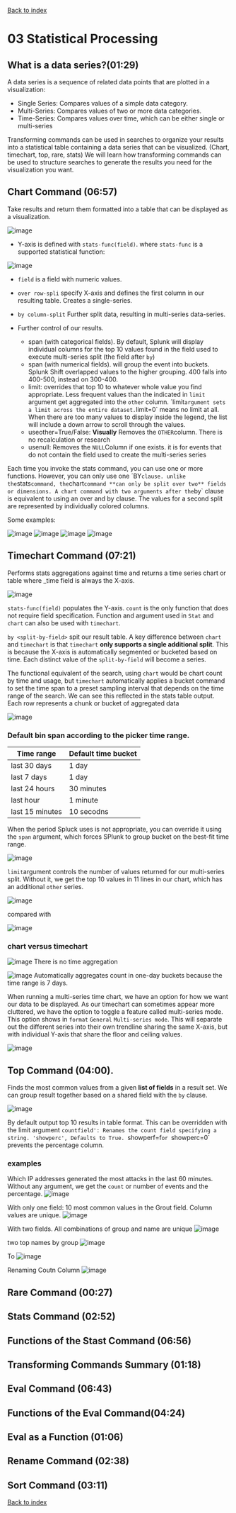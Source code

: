 [Back to index](README.md)

# 03 Statistical Processing
## What is a data series?(01:29)
A data series is a sequence of related data points that are plotted in a visualization:
  - Single Series: Compares values of a simple data category.
  - Multi-Series: Compares values of two or more data categories.
  - Time-Series: Compares values over time, which can be either single or multi-series

Transforming commands can be used in searches to organize your results into a statistical table containing a data series that can be visualized. (Chart, timechart, top, rare, stats)
We will learn how transforming commands can be used to structure searches to generate the results you need for the visualization you want.

## Chart Command (06:57)
Take results and return them formatted into a table that can be displayed as a visualization.

![image](https://github.com/luismiguelcasadodiaz/splunk/assets/19540140/fe3703b5-aa8f-46e4-976e-9fddf76f78c6)

  - Y-axis is defined with `stats-func(field)`. where `stats-func` is a supported  statistical function:
    
![image](https://github.com/luismiguelcasadodiaz/splunk/assets/19540140/07933baf-90ac-4b4e-bd79-c68c3b806339)

  - `field` is a field with numeric values.

  - `over row-spli` specify X-axis and defines the first column in our resulting table. Creates a single-series.
  - `by column-split` Further split data, resulting in multi-series data-series.
  - Further control of our results.
    - span (with categorical fields). By default, Splunk will display individual columns for the top 10 values found in the field used to execute multi-series split (the field after `by`)
    - span (with numerical fields). will group the event into buckets. Splunk Shift overlapped values to the higher grouping. 400 falls into 400-500, instead on 300-400.
    - limit: overrides that top 10 to whatever whole value you find appropriate. Less frequent values than the indicated in `limit` argument get aggregated into the `other` column. ´limit` argument sets a limit across the entire dataset. `limit=0` means no limit at all. When there are too many values to display inside the legend, the list will include a down arrow to scroll through the values.
    - useother=True/False: **Visually** Removes the `OTHER`column. There is no recalculation or research
    - usenull: Removes the `NULL`Column if one exists. it is for events that do not contain the field used to create the multi-series series
      
Each time you invoke the stats command, you can use one or more functions. However, you can only use one ´BY` clause.
unlike the `stats` command, the `chart` command **can only be split over two** fields or dimensions. A chart command with two arguments after the `by` clause   is equivalent to using an over and by clause. The values for a second split are represented by individually colored columns.

Some examples:

![image](https://github.com/luismiguelcasadodiaz/splunk/assets/19540140/a1e3420e-970a-4294-a436-37e615810fe2)
![image](https://github.com/luismiguelcasadodiaz/splunk/assets/19540140/87e3b5a5-b617-4965-acc4-2c2f0c803cf9)
![image](https://github.com/luismiguelcasadodiaz/splunk/assets/19540140/d34a75a4-4209-4724-aa48-e14fddbf37d5)
![image](https://github.com/luismiguelcasadodiaz/splunk/assets/19540140/1e111437-fe42-4c57-adf4-7f274039e4b3)





## Timechart Command (07:21)
Performs stats aggregations against time and returns a time series chart or table where _time  field is always the X-axis.

![image](https://github.com/luismiguelcasadodiaz/splunk/assets/19540140/fffb004d-f695-4a3b-ab16-4f8f37c85c3e)

`stats-func(field)` populates the Y-axis. `count` is the only function that does not require field specification.
Function and argument used in `Stat` and `chart` can also be used with `timechart`.

 `by <split-by-field>` spit our result table. A key difference between `chart` and `timechart` is that `timechart` **only supports a single additional split**. This is because the X-axis is automatically segmented or bucketed based on time. Each distinct value of the `split-by-field` will become a series.

 The functional equivalent of the search, using `chart` would be chart count by time and usage, but `timechart` automatically applies a bucket command to set the time span to a preset sampling interval that depends on the time range of  the search. We can see this reflected in the stats table output. Each row represents a chunk or bucket of aggregated data
 
 ![image](https://github.com/luismiguelcasadodiaz/splunk/assets/19540140/753088c7-83e0-47e3-b1b1-0d1a4db283ab)


### Default bin span according to the picker time range.

|Time range|Default time bucket|
|----------|-------------------|
|last 30 days|1 day|
|last 7 days|1 day|
|last 24 hours| 30 minutes|
|last hour|1 minute|
|last 15 minutes|10 secodns|

When the period Spluck uses is not appropriate, you can override it using the `span` argument, which forces SPlunk to group bucket on the best-fit time range.

![image](https://github.com/luismiguelcasadodiaz/splunk/assets/19540140/61cc63db-7cdf-4c1b-bbe7-b01c2b0f4036)

`limit`argument controls the number of values returned for our multi-series split. Without it, we get the top 10 values in 11 lines in our chart, which has an additional `other` series.

![image](https://github.com/luismiguelcasadodiaz/splunk/assets/19540140/ee5890c5-8bd1-46c3-8551-92eb7eb26361)

compared with

![image](https://github.com/luismiguelcasadodiaz/splunk/assets/19540140/6522c148-0e0b-4b72-a18b-ded02e7df48a)

### chart versus timechart

![image](https://github.com/luismiguelcasadodiaz/splunk/assets/19540140/0b77c9d6-7919-473c-9182-95e8d0675ff6)
There is no time aggregation

![image](https://github.com/luismiguelcasadodiaz/splunk/assets/19540140/49e68674-7739-4849-80d1-cb26144b0782)
Automatically aggregates count in one-day buckets because the time range is 7 days.

When running a multi-series time chart, we have an option for how we want our data to be displayed. As our timechart can sometimes appear more cluttered, we have the option to toggle a feature called multi-series mode. This option shows in `format` `General`  `Multi-series mode`. This will separate out the different series into their own trendline sharing the same X-axis, but with individual  Y-axis that share the floor and ceiling values.

![image](https://github.com/luismiguelcasadodiaz/splunk/assets/19540140/daf364b9-7490-4ead-bd44-4334260f9e01)




## Top Command (04:00).
Finds the most common values from a given **list of fields** in a result set. We can group result together based on a shared field with the `by` clause.

![image](https://github.com/luismiguelcasadodiaz/splunk/assets/19540140/586a04b2-8fe0-46fc-a553-8f080f3c284a)

By default output top 10 results in table format. This can be overridden with the limit argument
`countfield': Renames the count field specifying a string.
'showperc', Defaults to True. `showperf=f` or  `showperc=0` prevents the percentage column.

### examples 
Which IP addresses generated the most attacks in the last 60 minutes. Without any argument, we get the `count` or number of events and the percentage.
![image](https://github.com/luismiguelcasadodiaz/splunk/assets/19540140/23fa4cda-8071-4d23-87e1-f66b9e6f27b5)

With only one field: 10 most common values in the Grout field. Column values are unique.
![image](https://github.com/luismiguelcasadodiaz/splunk/assets/19540140/51ec03a9-ad6a-48b7-83cc-ec0b2a39329a)

With two fields. All combinations of group and name are unique
![image](https://github.com/luismiguelcasadodiaz/splunk/assets/19540140/001e3bc4-2566-4b81-aa6a-5914479a1a9f)

two top names by group
![image](https://github.com/luismiguelcasadodiaz/splunk/assets/19540140/e5d68d98-6646-450b-bd65-eeb38fbe780e)

To
![image](https://github.com/luismiguelcasadodiaz/splunk/assets/19540140/c92a58c1-fc7a-4be1-99df-4ae485e38a30)


Renaming Coutn Column
![image](https://github.com/luismiguelcasadodiaz/splunk/assets/19540140/378a9575-17c1-4f85-b512-ebae9344fd55)



## Rare Command (00:27)
## Stats Command (02:52)
## Functions of the Stast Command (06:56)
## Transforming Commands Summary (01:18)
## Eval Command (06:43)
## Functions of the Eval Command(04:24)
## Eval as a Function (01:06)
## Rename Command (02:38)
## Sort Command (03:11)

[Back to index](README.md)
